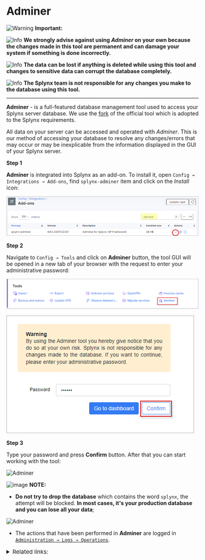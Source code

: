 Adminer
============

<icon class="image-icon">![Warning](warning.png)</icon> **Important:**

<icon class="image-icon">![Info](information.png)</icon> **We strongly advise against using *Adminer* on your own because the changes made in this tool are permanent and can damage your system if something is done incorrectly.**

<icon class="image-icon">![Info](information.png)</icon> **The data can be lost if anything is deleted while using this tool and changes to sensitive data can corrupt the database completely.**

<icon class="image-icon">![Info](information.png)</icon> **The Splynx team is not responsible for any changes you make to the database using this tool.**

------------

**Adminer** - is a full-featured database management tool used to access your Splynx server database. We use the [fork](https://github.com/splynx/adminer) of the official tool which is adopted to the Splynx requirements.

All data on your server can be accessed and operated with *Adminer*. This is our method of accessing your database to resolve any changes/errors that may occur or may be inexplicable from the information displayed in the GUI of your Splynx server.

**Step 1**

**Adminer** is integrated into Splynx as an add-on. To install it, open `Config → Integrations → Add-ons`, find `splynx-adminer` item and click on the *Install* icon:

![](adminer0.png)

**Step 2**

Navigate to `Config → Tools` and click on **Adminer** button, the tool GUI will be opened in a new tab of your browser with the request to enter your administrative password:

![icon](icon.png)

![](adminer1.png)

**Step 3**

Type your password and press **Confirm** button. After that you can start working with the tool:

![Adminer](adminer.png)

<icon class="image-icon">![image](information.png)</icon> **NOTE:**

- **Do not try to drop the database** which contains the word `splynx`, the attempt will be blocked. **In most cases, it's your production database and you can lose all your data**;

![Adminer](adminer2.png)

- The actions that have been performed in **Adminer** are logged in [`Administration → Logs → Operations`](administration/logs/operations/operations.md).

<details style="font-size: 15px; margin-bottom: 5px;">
<summary>Related links:</summary>
<div markdown="1">

- The main **features** of *Adminer* tool are listed [here](https://www.adminer.org/en/#features) (not all features can be supported in Splynx);
- [Why is Adminer better than phpMyAdmin?](https://www.adminer.org/en/phpmyadmin/);
- The **online demo** of the official *Adminer* tool is available [here](https://demo.adminer.org/adminer.php?username=).

</div>
</details>
